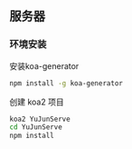 ## 服务器

### 环境安装
安装koa-generator
```bash
npm install -g koa-generator
```
创建 koa2 项目
```bash
koa2 YuJunServe
cd YuJunServe
npm install
```